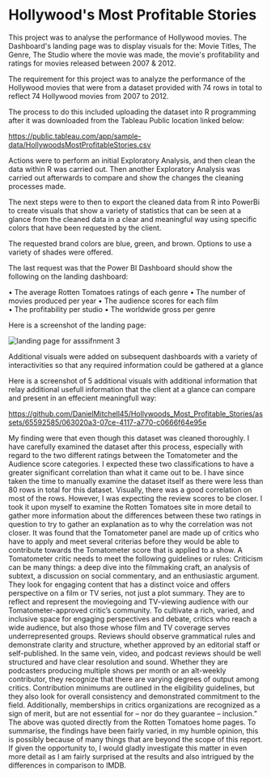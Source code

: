 # Hollywood's Most Profitable Stories

This project was to analyse the performance of Hollywood movies. The Dashboard's landing page was to display visuals for the: Movie Titles, The Genre, The Studio where the movie was made, the movie's profitability and ratings for movies released between 2007 & 2012.

The requirement for this project was to analyze the performance of the Hollywood movies that were from a dataset provided with 74 rows in total to reflect 74 Hollywood movies from 2007 to 2012.
 
The process to do this included uploading the dataset into R programming after it was downloaded from the Tableau Public location linked below: 

https://public.tableau.com/app/sample-data/HollywoodsMostProfitableStories.csv

Actions were to perform an initial Exploratory Analysis, and then clean the data within R was carried out. Then another Exploratory Analysis was carried out afterwards to compare and show the changes the cleaning processes made.

The next steps were to then to export the cleaned data from R into PowerBi to create visuals that show a variety of statistics that can be seen at a glance from the cleaned data in a clear and meaningful way using specific colors that have been requested by the client.

The requested brand colors are blue, green, and brown. Options to use a variety of shades were offered.
 
The last request was that the Power BI Dashboard should show the following on the landing dashboard:
 
•	The average Rotten Tomatoes ratings of each genre
•	The number of movies produced per year 
•	The audience scores for each film  
•	The profitability per studio 
•	The worldwide gross per genre 

Here is a screenshot of the landing page:

![landing page for asssifnment 3](https://github.com/DanielMitchell45/Hollywoods_Most_Profitable_Stories/assets/65592585/4c91402c-a624-475c-a8b2-25647f2fdbac)

Additional visuals were added on subsequent dashboards with a variety of interactivities so that any required information could be gathered at a glance

Here is a screenshot of 5 additional visuals with additional information that relay additional usefull information that the client at a glance can compare and present in an effecient meaningfull way:


https://github.com/DanielMitchell45/Hollywoods_Most_Profitable_Stories/assets/65592585/063020a3-07ce-4117-a770-c0666f64e95e

 
My finding were that even though this dataset was cleaned thoroughly. I have carefully examined the dataset after this process, especially with regard to the two different ratings between the Tomatometer and the Audience score categories. I expected these two classifications to have a greater significant correlation than what it came out to be. 
I have since taken the time to manually examine the dataset itself as there were less than 80 rows in total for this dataset. 
Visually, there was a good correlation on most of the rows. However, I was expecting the review scores to be closer. 
I took it upon myself to examine the Rotten Tomatoes site in more detail to gather more information about the differences between these two ratings in question to try to gather an explanation as to why the correlation was not closer.
It was found that the Tomatometer panel are made up of critics who have to apply and meet several criterias before they would be able to contribute towards the Tomatometer score that is applied to a show. 
A Tomatometer critic needs to meet the following guidelines or rules:
Criticism can be many things: a deep dive into the filmmaking craft, an analysis of subtext, a discussion on social commentary, and an enthusiastic argument. They look for engaging content that has a distinct voice and offers perspective on a film or TV series, not just a plot summary.
They are to reflect and represent the moviegoing and TV-viewing audience with our Tomatometer-approved critic’s community. To cultivate a rich, varied, and inclusive space for engaging perspectives and debate, critics who reach a wide audience, but also those whose film and TV coverage serves underrepresented groups.
Reviews should observe grammatical rules and demonstrate clarity and structure, whether approved by an editorial staff or self-published. In the same vein, video, and podcast reviews should be well structured and have clear resolution and sound.
Whether they are podcasters producing multiple shows per month or an alt-weekly contributor, they recognize that there are varying degrees of output among critics. Contribution minimums are outlined in the eligibility guidelines, but they also look for overall consistency and demonstrated commitment to the field. Additionally, memberships in critics organizations are recognized as a sign of merit, but are not essential for – nor do they guarantee – inclusion.”
The above was quoted directly from the Rotten Tomatoes home pages.
To summarise, the findings have been fairly varied, in my humble opinion, this is possibly because of many things that are beyond the scope of this report.
If given the opportunity to, I would gladly investigate this matter in even more detail as I am fairly surprised at the results and also intrigued by the differences in comparison to IMDB.  
